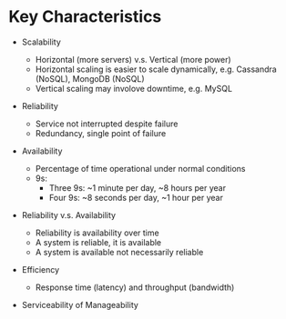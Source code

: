 # Key Characteristics

-   Scalability
    -   Horizontal (more servers) v.s. Vertical (more power)
    -   Horizontal scaling is easier to scale dynamically, e.g. Cassandra (NoSQL), MongoDB (NoSQL)
    -   Vertical scaling may involove downtime, e.g. MySQL

-   Reliability
    -   Service not interrupted despite failure
    -   Redundancy, single point of failure

-   Availability
    -   Percentage of time operational under normal conditions
    -   9s:
        -   Three 9s: ~1 minute per day, ~8 hours per year
        -   Four 9s: ~8 seconds per day, ~1 hour per year

-   Reliability v.s. Availability
    -   Reliability is availability over time
    -   A system is reliable, it is available
    -   A system is available not necessarily reliable

-   Efficiency
    -   Response time (latency) and throughput (bandwidth)

-   Serviceability of Manageability